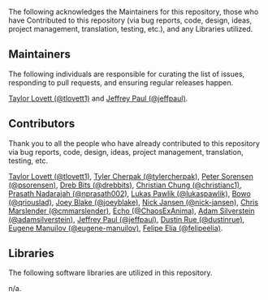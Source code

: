 The following acknowledges the Maintainers for this repository, those who have Contributed to this repository (via bug reports, code, design, ideas, project management, translation, testing, etc.), and any Libraries utilized.

## Maintainers

The following individuals are responsible for curating the list of issues, responding to pull requests, and ensuring regular releases happen.

[Taylor Lovett (@tlovett1)](https://github.com/tlovett1) and [Jeffrey Paul (@jeffpaul)](https://github.com/jeffpaul).

## Contributors

Thank you to all the people who have already contributed to this repository via bug reports, code, design, ideas, project management, translation, testing, etc.

[Taylor Lovett (@tlovett1)](https://github.com/tlovett1), [Tyler Cherpak (@tylercherpak)](https://github.com/tylercherpak), [Peter Sorensen (@psorensen)](https://github.com/psorensen), [Dreb Bits (@drebbits)](https://github.com/drebbits), [Christian Chung (@christianc1)](https://github.com/christianc1), [Prasath Nadarajah (@nprasath002)](https://github.com/nprasath002), [Lukas Pawlik (@lukaspawlik)](https://github.com/lukaspawlik), [Bowo (@qriouslad)](https://github.com/qriouslad), [Joey Blake (@joeyblake)](https://github.com/joeyblake), [Nick Jansen (@nick-jansen)](https://github.com/nick-jansen), [Chris Marslender (@cmmarslender)](https://github.com/cmmarslender), [Echo (@ChaosExAnima)](https://github.com/ChaosExAnima), [Adam Silverstein (@adamsilverstein)](https://github.com/adamsilverstein), [Jeffrey Paul (@jeffpaul)](https://github.com/jeffpaul), [Dustin Rue (@dustinrue)](https://github.com/dustinrue), [Eugene Manuilov (@eugene-manuilov)](https://github.com/eugene-manuilov), [Felipe Elia (@felipeelia)](https://github.com/felipeelia).

## Libraries

The following software libraries are utilized in this repository.

n/a.
